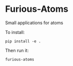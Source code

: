 # Furious-Atoms


Small applications for atoms

To install:

    pip install -e .

Then run it:

    furious-atoms
